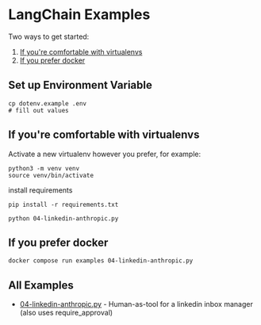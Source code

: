 # LangChain Examples

Two ways to get started:

1. [If you're comfortable with virtualenvs](#if-youre-comfortable-with-virtualenvs)
2. [If you prefer docker](#if-you-prefer-docker)

## Set up Environment Variable

```
cp dotenv.example .env
# fill out values
```

## If you're comfortable with virtualenvs

Activate a new virtualenv however you prefer, for example:

```
python3 -m venv venv
source venv/bin/activate
```

install requirements

```
pip install -r requirements.txt
```

```
python 04-linkedin-anthropic.py
```

## If you prefer docker

```
docker compose run examples 04-linkedin-anthropic.py
```

## All Examples

- [04-linkedin-anthropic.py](04-human_as_tool_onboarding.py) - Human-as-tool for a linkedin inbox manager (also uses require_approval)
